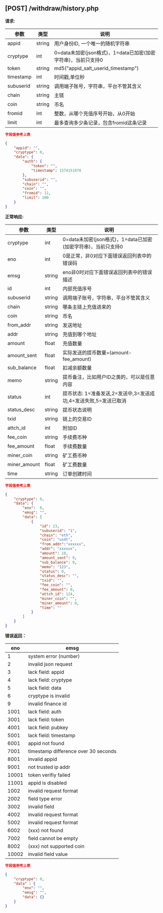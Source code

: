 ## [POST] /withdraw/history.php 

**请求:**

|参数      |类型   |说明                                                     |  
| --      |--     | --                                                     |
|appid    |string |用户身份ID, 一个唯一的随机字符串                            |   
|cryptype |int    |0=data未加密(json格式)，1=data已加密(加密字符串)，当前只支持0 | 
|token    |string |md5("appid_salt_userid_timestamp")                     |
|timestamp|int    |时间戳,单位秒                                             |
|subuserid|string |调用端子账号，字符串，平台不管其含义                          |
|chain    |string |主链                                                    |
|coin     |string |币名                                                    |
|fromid   |int    |整数，从哪个充值序号开始，从0开始                           |
|limit    |int    |最多查询多少条记录，包含fromid这条记录                      |

```json
字段值参考上表

{
    "appid": "", 
    "cryptype": 0,       
    "data": {
        "auth": {
            "token": "", 
            "timestamp": 1574151978    
        },
        "subuserid": "", 
        "chain": "",      
        "coin": "",      
        "fromid": 12,   
        "limit": 100   
    }
}
```

**正常响应:**

|参数      |类型   |说明                                                                         |  
| --      |--     | --                                                                         |
|cryptype              |int    |0=data未加密(json格式)，1=data已加密(加密字符串)，当前只支持0         |   
|eno                   |int    |0是正常，非0对应下面错误返回列表中的错误码                            | 
|emsg                  |string |eno非0时对应下面错误返回列表中的错误描述                             |
|id                    |int    |内部充值序号                                                     |
|subuserid             |string |调用端子账号，字符串，平台不管其含义                                 |
|chain                 |string |哪条主链上充值进来的                                              |
|coin                  |string |币名                                                            |
|from_addr             |string |发送地址                                                        |
|addr                  |string |充值到哪个地址                                                   |
|amount                |float  |充值数量                                                        |
|amount_sent           |float  |实际发送的提币数量=(amount-fee_amount)                           |
|sub_balance           |float  |扣减余额数量                                                    |
|memo                  |string |提币备注，比如用户ID之类的，可以是任意内容                           |
|status                |int    |提币状态: 1=准备发送,2=发送中,3=发送成功,4=发送失败,5=发送已取消      |
|status_desc           |string |提币状态说明                                                    |
|txid                  |string |链上的交易ID                                                   |
|attch_id              |int    |附加ID                                                        |
|fee_coin              |string |手续费币种                                                     |
|fee_amount            |float  |手续费数量                                                     |
|miner_coin            |string |矿工费币种                                                     |
|miner_amount          |float  |矿工费数量                                                     |
|time                  |string |订单创建时间                                                   |


```json
字段值参考上表

{
    "cryptype": 0,  
    "data": {
        "eno":  0,  
        "emsg": "", 
        "data": [
            {
                "id": 23,     
                "subuserid": "1", 
                "chain": "eth",         
                "coin": "usdt",  
                "from_addr":"xxxxxx",       
                "addr": "xxxxxx",     
                "amount": 10,           
                "amount_sent": 9,       
                "sub_balance": 9,       
                "memo": "123",          
                "status": 0,            
                "status_desc": "",      
                "txid": "",                
                "fee_coin": "",            
                "fee_amount": 0,          
                "attch_id": 124,      
                "miner_coin": "",            
                "miner_amount": 0,          
                "time": ""     
            }
        ]          
    }
}
```

**错误返回：**



|eno    |emsg                                |
| --    | --                                 |
|1      |system error (number)               |
|2      |invalid json request                |
|3      |lack field: appid                   |
|4      |lack field: cryptype                |
|5      |lack field: data                    |
|6      |cryptype is invalid                 |
|9      |invalid finance id                  |
|1001   |lack field: auth                    |
|3001   |lack field: token                   |
|4001   |lack field: pubkey                  |
|5001   |lack field: timestamp               |
|6001   |appid not found                     |
|7001   |timestamp difference over 30 seconds|
|8001   |invalid appid                       |
|9001   |not trusted ip addr                 |
|10001  |token verifiy failed                |
|11001  |appid is disabled                   |
|1002   |invalid request format              |
|2002   |field type error                    |
|3002   |invalid field                       |
|4002   |invalid request format              |
|5002   |invalid request format              |
|6002   |(xxx) not found                     |
|7002   |field cannot be empty               |
|8002   |(xxx) not supported coin            |
|10002  |invalid field value                 |


```json
字段值参考上表

{
    "cryptype": 0,  
    "data" : {
        "eno": "",          
        "emsg": "", 
        "data": {} 
    }
}
```